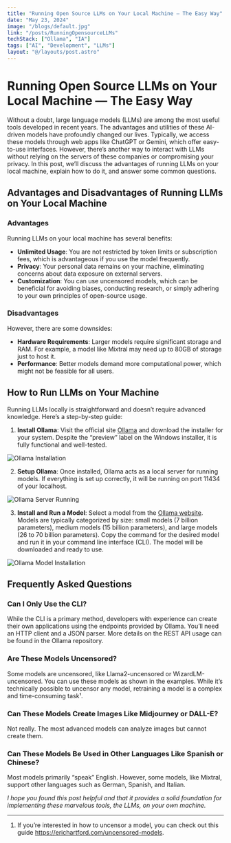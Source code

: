 ```yaml
---
title: "Running Open Source LLMs on Your Local Machine — The Easy Way"
date: "May 23, 2024"
image: "/blogs/default.jpg"
link: "/posts/RunningOpensourceLLMs"
techStack: ["Ollama", "IA"]
tags: ["AI", "Development", "LLMs"]
layout: "@/layouts/post.astro"
---
```


# Running Open Source LLMs on Your Local Machine — The Easy Way
Without a doubt, large language models (LLMs) are among the most useful tools developed in recent years. The advantages and utilities of these AI-driven models have profoundly changed our lives. Typically, we access these models through web apps like ChatGPT or Gemini, which offer easy-to-use interfaces. However, there’s another way to interact with LLMs without relying on the servers of these companies or compromising your privacy. In this post, we’ll discuss the advantages of running LLMs on your local machine, explain how to do it, and answer some common questions.

## Advantages and Disadvantages of Running LLMs on Your Local Machine
### Advantages
Running LLMs on your local machine has several benefits:

* **Unlimited Usage**: You are not restricted by token limits or subscription fees, which is advantageous if you use the model frequently.
* **Privacy**: Your personal data remains on your machine, eliminating concerns about data exposure on external servers.
* **Customization**: You can use uncensored models, which can be beneficial for avoiding biases, conducting research, or simply adhering to your own principles of open-source usage.

### Disadvantages
However, there are some downsides:

* **Hardware Requirements**: Larger models require significant storage and RAM. For example, a model like Mixtral may need up to 80GB of storage just to host it.
* **Performance**: Better models demand more computational power, which might not be feasible for all users.

## How to Run LLMs on Your Machine
Running LLMs locally is straightforward and doesn’t require advanced knowledge. Here’s a step-by-step guide:

1. **Install Ollama**: Visit the official site [Ollama](https://ollama.com/) and download the installer for your system. Despite the “preview” label on the Windows installer, it is fully functional and well-tested.

<img src="https://miro.medium.com/v2/resize:fit:640/format:webp/1*SV9EcBa9qWIfp6VRhOMnlw.gif" alt="Ollama Installation">

2. **Setup Ollama**: Once installed, Ollama acts as a local server for running models. If everything is set up correctly, it will be running on port 11434 of your localhost.

<img src="https://miro.medium.com/v2/resize:fit:720/format:webp/1*JJjaJJ7TLrNjz5PdqetpJA.png" alt="Ollama Server Running">

3. **Install and Run a Model**: Select a model from the [Ollama website](https://ollama.com/library). Models are typically categorized by size: small models (7 billion parameters), medium models (15 billion parameters), and large models (26 to 70 billion parameters). Copy the command for the desired model and run it in your command line interface (CLI). The model will be downloaded and ready to use.

<img src="https://miro.medium.com/v2/resize:fit:720/format:webp/1*CxTe_MTH2fjNQmNSFbjxhA.png" alt="Ollama Model Installation">

## Frequently Asked Questions
### Can I Only Use the CLI?
While the CLI is a primary method, developers with experience can create their own applications using the endpoints provided by Ollama. You’ll need an HTTP client and a JSON parser. More details on the REST API usage can be found in the Ollama repository.

### Are These Models Uncensored?
Some models are uncensored, like Llama2-uncensored or WizardLM-uncensored. You can use these models as shown in the examples. While it’s technically possible to uncensor any model, retraining a model is a complex and time-consuming task¹.

### Can These Models Create Images Like Midjourney or DALL-E?
Not really. The most advanced models can analyze images but cannot create them.

### Can These Models Be Used in Other Languages Like Spanish or Chinese?
Most models primarily “speak” English. However, some models, like Mixtral, support other languages such as German, Spanish, and Italian.

_I hope you found this post helpful and that it provides a solid foundation for implementing these marvelous tools, the LLMs, on your own machine._

---
1. If you’re interested in how to uncensor a model, you can check out this guide https://erichartford.com/uncensored-models.
